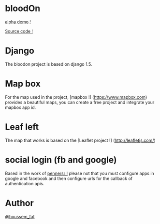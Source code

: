 bloodOn
=======

[alpha demo !](http://bloodon.pythonanywhere.com/)

[Source code !](https://github.com/houssemFat/bloodOn)


**Django**
=======

The bloodon project is based on django 1.5.


**Map box**
=======

For the map used in the project, [mapbox !] (https://www.mapbox.com) provides a beautiful maps, you can create a free project and integrate your mapbox app id.


**Leaf left**
=======

The map that works is based on the [Leaflet project !] (http://leafletjs.com/)




**social login (fb and google)**
=======
Based in the work of [pennersr !](https://github.com/pennersr/django-allauth)
please not that you must configure apps in google and facebook and then configure urls for the callback of authentication apis.


**Author**
=======
[@houssem_fat](https://twitter.com/houssem_fat)
